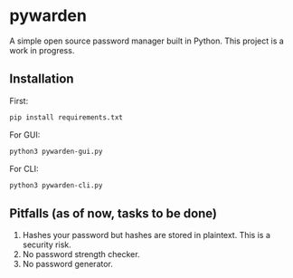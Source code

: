 # pywarden

A simple open source password manager built in Python. This project is a work in progress.

## Installation

First:

```bash
pip install requirements.txt
```

For GUI:

```bash
python3 pywarden-gui.py
```

For CLI:

```bash
python3 pywarden-cli.py
```

## Pitfalls (as of now, tasks to be done)

1. Hashes your password but hashes are stored in plaintext. This is a security risk.
2. No password strength checker.
3. No password generator.
